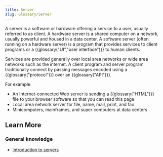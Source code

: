 ```yaml
---
title: Server
slug: Glossary/Server
---
```


A server is a software or hardware offering a service to a user, usually referred to as client. A hardware server is a shared computer on a network, usually powerful and housed in a data center. A software server (often running on a hardware server) is a program that provides services to client programs or a {{glossary("UI","user interface")}} to human clients.

Services are provided generally over local area networks or wide area networks such as the internet. A client program and server program traditionally connect by passing messages encoded using a {{glossary("protocol")}} over an {{glossary("API")}}.

For example:

- An Internet-connected Web server is sending a {{glossary("HTML")}} file to your browser software so that you can read this page
- Local area network server for file, name, mail, print, and fax
- Minicomputers, mainframes, and super computers at data centers

## Learn More

### General knowledge

- [Introduction to servers](/en-US/Learn/What_is_a_web_server)
